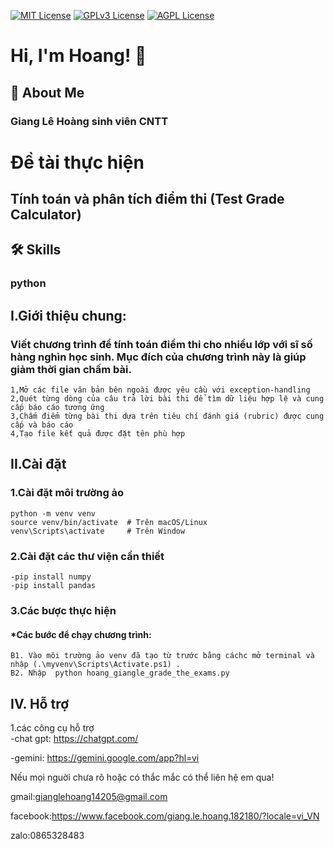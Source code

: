 [![MIT License](https://img.shields.io/badge/License-MIT-green.svg)](https://choosealicense.com/licenses/mit/)
[![GPLv3 License](https://img.shields.io/badge/License-GPL%20v3-yellow.svg)](https://opensource.org/licenses/)
[![AGPL License](https://img.shields.io/badge/license-AGPL-blue.svg)](http://www.gnu.org/licenses/agpl-3.0)


# Hi, I'm Hoang! 👋


## 🚀 About Me
### Giang Lê Hoàng sinh viên CNTT


# Đề tài thực hiện 

## Tính toán và phân tích điểm thi (Test Grade Calculator)

## 🛠 Skills
### python

## I.Giới thiệu chung:
### Viết chương trình để tính toán điểm thi cho nhiều lớp với sĩ số hàng nghìn học sinh. Mục đích của chương trình này là giúp giảm thời gian chấm bài.

    1,Mở các file văn bản bên ngoài được yêu cầu với exception-handling
    2,Quét từng dòng của câu trả lời bài thi để tìm dữ liệu hợp lệ và cung cấp báo cáo tương ứng
    3,Chấm điểm từng bài thi dựa trên tiêu chí đánh giá (rubric) được cung cấp và báo cáo
    4,Tạo file kết quả được đặt tên phù hợp
 ## II.Cài đặt
 ### 1.Cài đặt môi trường ảo
    python -m venv venv
    source venv/bin/activate  # Trên macOS/Linux
    venv\Scripts\activate     # Trên Window
 ### 2.Cài đặt các thư viện cần thiết
    -pip install numpy
    -pip install pandas
 ### 3.Các bược thực hiện

#### *Các bước để chạy chương trình:

    B1. Vào môi trường ảo venv đã tạo từ trước bằng cáchc mở terminal và nhập (.\myvenv\Scripts\Activate.ps1) .
    B2. Nhập  python hoang_giangle_grade_the_exams.py            

## IV. Hỗ trợ
1.các công cụ hỗ trợ\
-chat gpt: <https://chatgpt.com/>

-gemini: <https://gemini.google.com/app?hl=vi>

Nếu mọi nguời chưa rõ hoặc có thắc mắc có thể liên hệ em qua!

gmail:gianglehoang14205@gmail.com

facebook:<https://www.facebook.com/giang.le.hoang.182180/?locale=vi_VN>

zalo:0865328483
